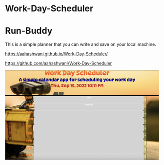 # Work-Day-Scheduler

# Run-Buddy

This is a simple planner that you can write and save on your local machine.

https://aahashwani.github.io/Work-Day-Scheduler/

https://github.com/aahashwani/Work-Day-Scheduler

![screenshot](assets/images/working_site.jpg)

